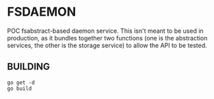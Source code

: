 # FSDAEMON

POC fsabstract-based daemon service. This isn't meant to be used in
production, as it bundles together two functions (one is the abstraction
services, the other is the storage service) to allow the API to be tested.

## BUILDING

```
go get -d
go build
```

